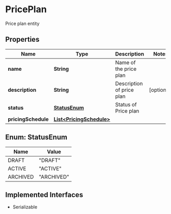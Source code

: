 

# PricePlan

Price plan entity

## Properties

| Name | Type | Description | Notes |
|------------ | ------------- | ------------- | -------------|
|**name** | **String** | Name of the price plan |  |
|**description** | **String** | Description of price plan |  [optional] |
|**status** | [**StatusEnum**](#StatusEnum) | Status of Price plan |  |
|**pricingSchedule** | [**List&lt;PricingSchedule&gt;**](PricingSchedule.md) |  |  |



## Enum: StatusEnum

| Name | Value |
|---- | -----|
| DRAFT | &quot;DRAFT&quot; |
| ACTIVE | &quot;ACTIVE&quot; |
| ARCHIVED | &quot;ARCHIVED&quot; |


## Implemented Interfaces

* Serializable


